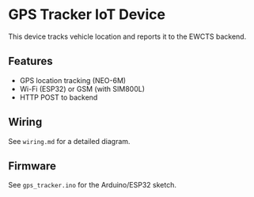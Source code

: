 # GPS Tracker IoT Device

This device tracks vehicle location and reports it to the EWCTS backend.

## Features
- GPS location tracking (NEO-6M)
- Wi-Fi (ESP32) or GSM (with SIM800L)
- HTTP POST to backend

## Wiring
See `wiring.md` for a detailed diagram.

## Firmware
See `gps_tracker.ino` for the Arduino/ESP32 sketch. 